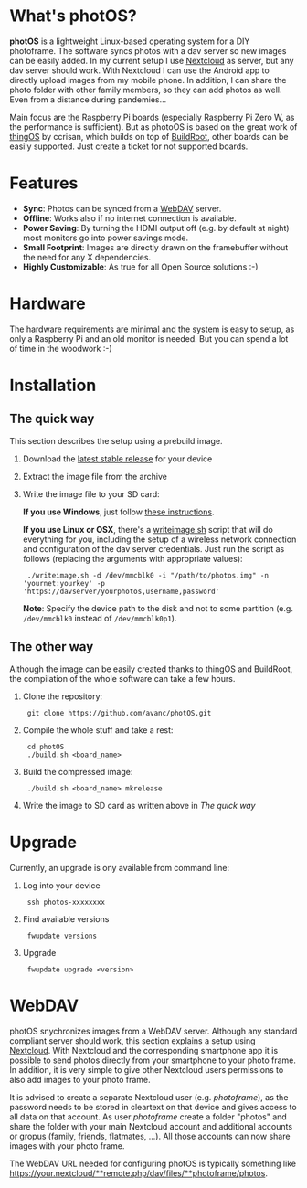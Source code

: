 # What's photOS?

**photOS** is a lightweight Linux-based operating system for a DIY photoframe. The software syncs photos with a dav server so new images can be easily added. In my current setup I use [Nextcloud](https://nextcloud.com) as server, but any dav server should work. With Nextcloud I can use the Android app to directly upload images from my mobile phone. In addition, I can share the photo folder with other family members, so they can add photos as well. Even from a distance during pandemies...

Main focus are the Raspberry Pi boards (especially Raspberry Pi Zero W, as the performance is sufficient). But as photoOS is based on the great work of [thingOS](https://github.com/ccrisan/thingos) by ccrisan, which builds on top of [BuildRoot](https://buildroot.uclibc.org), other boards can be easily supported. Just create a ticket for not supported boards.

# Features
* **Sync**: Photos can be synced from a [WebDAV](https://en.wikipedia.org/wiki/WebDAV) server.
* **Offline**: Works also if no internet connection is available.
* **Power Saving**: By turning the HDMI output off (e.g. by default at night) most monitors go into power savings mode.
* **Small Footprint**: Images are directly drawn on the framebuffer without the need for any X dependencies.
* **Highly Customizable**: As true for all Open Source solutions :-)

# Hardware
The hardware requirements are minimal and the system is easy to setup, as only a Raspberry Pi and an old monitor is needed. But you can spend a lot of time in the woodwork :-)

# Installation

## The quick way
This section describes the setup using a prebuild image.

1. Download the [latest stable release](https://github.com/avanc/photOS/releases/) for your device
2. Extract the image file from the archive
3. Write the image file to your SD card:

    **If you use Windows**, just follow [these instructions](http://www.raspberrypi.org/documentation/installation/installing-images/windows.md).

    **If you use Linux or OSX**, there's a [writeimage.sh](https://raw.githubusercontent.com/avanc/photos/master/writeimage.sh) script that will do everything for you, including the setup of a wireless network connection and configuration of the dav server credentials. Just run the script as follows (replacing the arguments with appropriate values):

        ./writeimage.sh -d /dev/mmcblk0 -i "/path/to/photos.img" -n 'yournet:yourkey' -p 'https://davserver/yourphotos,username,password' 

    **Note**: Specify the device path to the disk and not to some partition (e.g. `/dev/mmcblk0` instead of `/dev/mmcblk0p1`).


## The other way
Although the image can be easily created thanks to thingOS and BuildRoot, the compilation of the whole software can take a few hours.

1. Clone the repository:

        git clone https://github.com/avanc/photOS.git
    
2. Compile the whole stuff and take a rest:

        cd photOS
        ./build.sh <board_name>
    
3. Build the compressed image:

        ./build.sh <board_name> mkrelease

4. Write the image to SD card as written above in _The quick way_


# Upgrade
Currently, an upgrade is ony available from command line:

1. Log into your device

        ssh photos-xxxxxxxx

2. Find available versions

        fwupdate versions

3. Upgrade

        fwupdate upgrade <version>

# WebDAV
photOS snychronizes images from a WebDAV server. Although any standard compliant server should work, this section explains a setup using [Nextcloud](https://docs.nextcloud.com/server/19/user_manual/files/access_webdav.html).
With Nextcloud and the corresponding smartphone app it is possible to send photos directly from your smartphone to your photo frame. In addition, it is very simple to give other Nextcloud users permissions to also add images to your photo frame.

It is advised to create a separate Nextcloud user (e.g. _photoframe_), as the password needs to be stored in cleartext on that device and gives access to all data on that account. As user _photoframe_ create a folder "photos" and share the folder with your main Nextcloud account and additional accounts or gropus (family, friends, flatmates, ...). All those accounts can now share images with your photo frame.

The WebDAV URL needed for configuring photOS is typically something like https://your.nextcloud/**remote.php/dav/files/**photoframe/photos.

